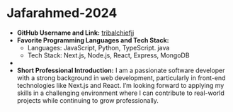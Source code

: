 # Jafarahmed-2024

- **GitHub Username and Link:** [tribalchiefjj](https://github.com/tribalchiefjj)
- **Favorite Programming Languages and Tech Stack:** 
  - Languages: JavaScript, Python, TypeScript. java
  - Tech Stack: Next.js, Node.js, React, Express, MongoDB
-
- **Short Professional Introduction:**
  I am a passionate software developer with a strong background in web development, particularly in front-end technologies like Next.js and React. I’m looking forward to applying my skills in a challenging environment where I can contribute to real-world projects while continuing to grow professionally.
